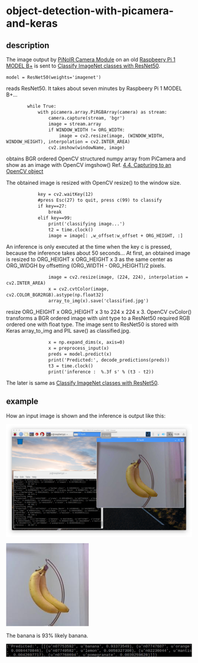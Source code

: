 # object-detection-with-picamera-and-keras
## description
The image output by [PiNoIR Camera Module](https://www.adafruit.com/product/1567) on an old [Raspbeery Pi 1 MODEL B+](https://www.raspberrypi.org/products/raspberry-pi-1-model-b-plus/) is sent to [Classify ImageNet classes with ResNet50](https://keras.io/api/applications/#usage-examples-for-image-classification-models).

```
model = ResNet50(weights='imagenet')
```

reads ResNet50. It takes about seven minutes by Raspbeery Pi 1 MODEL B+...

```
        while True:
            with picamera.array.PiRGBArray(camera) as stream:
                camera.capture(stream, 'bgr')
                image = stream.array
                if WINDOW_WIDTH != ORG_WIDTH:
                    image = cv2.resize(image, (WINDOW_WIDTH, WINDOW_HEIGHT), interpolation = cv2.INTER_AREA) 
                cv2.imshow(windowName, image)
```

obtains BGR ordered OpenCV structured numpy array from PiCamera and show as an image with OpenCV imgshow()
Ref. [4.4. Capturing to an OpenCV object](http://picamera.readthedocs.io/en/release-1.10/recipes1.html#capturing-to-an-opencv-object)

The obtained image is resized with OpenCV resize() to the window size.

```
            key = cv2.waitKey(12)
            #press Esc(27) to quit, press c(99) to classify
            if key==27:
                break
            elif key==99:
                print('classifying image...')
                t2 = time.clock() 
                image = image[: ,w_offset:w_offset + ORG_HEIGHT, :]
```

An inference is only executed at the time when the key c is pressed, because the inference takes about 50 seconds...
At first, an obtained image is resized to ORG_HEIGHT x ORG_HEIGHT x 3 as the same center as ORG_WIDGH by offsetting (ORG_WIDTH - ORG_HEIGHT)/2 pixels.


```
                image = cv2.resize(image, (224, 224), interpolation = cv2.INTER_AREA) 
                x = cv2.cvtColor(image, cv2.COLOR_BGR2RGB).astype(np.float32)
                array_to_img(x).save('classified.jpg')
```

resize ORG_HEIGHT x ORG_HEIGHT x 3 to 224 x 224 x 3.
OpenCV cvColor() transforms a BGR ordered image with uint type to a ResNet50 required RGB ordered one with float type.
The image sent to ResNet50 is stored with Keras array_to_img and PIL save() as classified.jpg.

```
                x = np.expand_dims(x, axis=0)
                x = preprocess_input(x)
                preds = model.predict(x)
                print('Predicted:', decode_predictions(preds))
                t3 = time.clock()
                print('inference :  %.3f s' % (t3 - t2))
```

The later is same as [Classify ImageNet classes with ResNet50](https://keras.io/applications/).

## example
How an input image is shown and the inference is output like this:

![desktop](img/ex1.png)

![banana](img/banana.jpg)

The banana is 93% likely banana.

![bananaoutput](img/bananaoutput.jpg)

